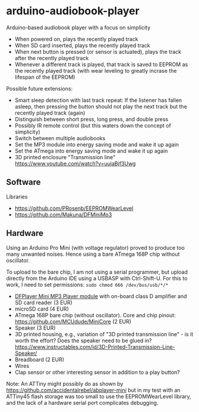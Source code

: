 # arduino-audiobook-player

Arduino-based audiobook player with a focus on simplicity

* When powered on, plays the recently played track
* When SD card inserted, plays the recently played track
* When next button is pressed (or sensor is actuated), plays the track after the recently played track
* Whenever a different track is played, that track is saved to EEPROM as the recently played track (with wear leveling to greatly incrase the lifespan of the EEPROM)

Possible future extensions:

* Smart sleep detection with last track repeat: If the listener has fallen asleep, then pressing the button should not play the next track but the recently played track (again)
* Distinguish between short press, long press, and double press
* Possibly IR remote control (but this waters down the concept of simplicity)
* Switch between multiple audiobooks
* Set the MP3 module into energy saving mode and wake it up again
* Set the ATmega into energy saving mode and wake it up again
* 3D printed enclosure "Transmission line" https://www.youtube.com/watch?v=uujaBjf3Uwg

## Software

Libraries
* https://github.com/PRosenb/EEPROMWearLevel
* https://github.com/Makuna/DFMiniMp3

## Hardware

Using an Arduino Pro Mini (with voltage regulator) proved to produce too many unwanted noises. Hence using a bare ATmega 168P chip without oscillator.

To upload to the bare chip, I am not using a serial programmer, but upload directly from the Arduino IDE using a USBASP with Ctrl-Shift-U. For this to work, I need to set permissions: `sudo chmod 666 /dev/bus/usb/*/*`

* [DFPlayer Mini MP3 Player module](https://wiki.dfrobot.com/DFPlayer_Mini_SKU_DFR0299) with on-board class D amplifier and SD card reader (3 EUR)
* microSD card (4 EUR)
* ATmega 168P bare chip (without oscillator). Core and chip pinout: https://github.com/MCUdude/MiniCore (2 EUR)
* Speaker (3 EUR)
* 3D printed housing, e.g., variation of "3D printed transmission line" - is it worth the effort? Does the speaker need to be glued in? https://www.instructables.com/id/3D-Printed-Transmission-Line-Speaker/
* Breadboard (2 EUR)
* Wires
* Clap sensor or other interesting sensor in addition to a play button?

Note: An ATTiny might possibly do as shown by https://github.com/accidentalrebel/abplayer-mini but in my test with an ATTiny45 flash storage was too small to use the EEPROMWearLevel library, and the lack of a hardware serial port complicates debugging.
